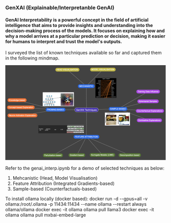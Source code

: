 ### GenXAI (Explainable/Interpretanble GenAI)

#### GenAI Interpretability is a powerful concept in the field of artificial intelligence that aims to provide insights and understanding into the decision-making process of the models. It focuses on explaining how and why a model arrives at a particular prediction or decision, making it easier for humans to interpret and trust the model's outputs.

I surveyed the list of known techniques available so far and captured them in the following mindmap.

![Explainable GenAI Techniques](https://github.com/spraja08/Interpretable-GenAI/blob/main/resources/GenXAI%20Methods.png)

Refer to the genai_interp.ipynb for a demo of selected techniques as below:

1. Mehcanistic (Head, Model Visualisation)
2. Feature Attribution (Integrated Gradients-based)
3. Sample-based (Counterfactuals-based)

To install ollama locally (docker based):
docker run -d --gpus=all -v ollama:/root/.ollama -p 11434:11434 --name ollama --restart always ollama/ollama
docker exec -it ollama ollama pull llama3
docker exec -it ollama ollama pull mxbai-embed-large

